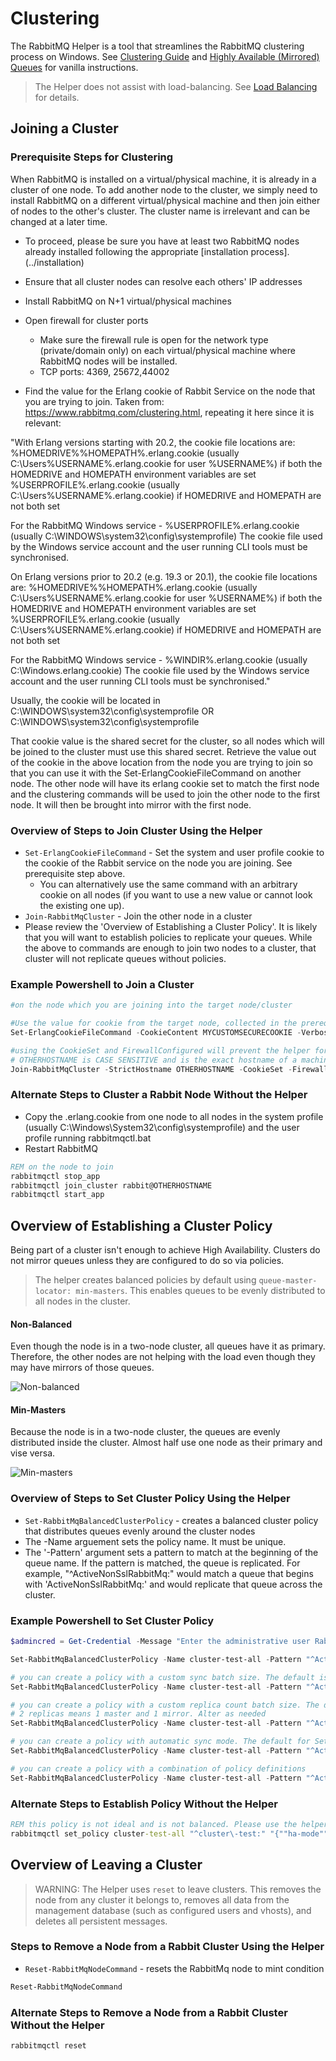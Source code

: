 [title]: # (Certificates)
[tags]: # (certificate,security)
[priority]: # (200)

# Clustering

The RabbitMQ Helper is a tool that streamlines the RabbitMQ clustering process on Windows. See [Clustering Guide](https://www.rabbitmq.com/clustering.html) and [Highly Available (Mirrored) Queues](https://www.rabbitmq.com/ha.html) for vanilla instructions. 

> The Helper does not assist with load-balancing. See [Load Balancing](../loadbalancing.md) for details.

## Joining a Cluster

### Prerequisite Steps for Clustering
When RabbitMQ is installed on a virtual/physical machine, it is already in a cluster of one node. To add another node to the cluster, we simply need to install RabbitMQ on a different virtual/physical machine and then join either of nodes to the other's cluster. The cluster name is irrelevant and can be changed at a later time.

* To proceed, please be sure you have at least two RabbitMQ nodes already installed following the appropriate [installation process].(../installation)

* Ensure that all cluster nodes can resolve each others' IP addresses
* Install RabbitMQ on N+1 virtual/physical machines
* Open firewall for cluster ports 
    * Make sure the firewall rule is open for the network type (private/domain only) on each virtual/physical machine where RabbitMQ nodes will be installed.
    * TCP ports: 4369, 25672,44002
* Find the value for the Erlang cookie of Rabbit Service on the node that you are trying to join. Taken from: https://www.rabbitmq.com/clustering.html, repeating it here since it is relevant:

"With Erlang versions starting with 20.2, the cookie file locations are:
%HOMEDRIVE%%HOMEPATH%\.erlang.cookie (usually C:\Users\%USERNAME%\.erlang.cookie for user %USERNAME%) if both the HOMEDRIVE and HOMEPATH environment variables are set
%USERPROFILE%\.erlang.cookie (usually C:\Users\%USERNAME%\.erlang.cookie) if HOMEDRIVE and HOMEPATH are not both set

For the RabbitMQ Windows service - %USERPROFILE%\.erlang.cookie (usually C:\WINDOWS\system32\config\systemprofile)
The cookie file used by the Windows service account and the user running CLI tools must be synchronised.


On Erlang versions prior to 20.2 (e.g. 19.3 or 20.1), the cookie file locations are:
%HOMEDRIVE%%HOMEPATH%\.erlang.cookie (usually C:\Users\%USERNAME%\.erlang.cookie for user %USERNAME%) if both the HOMEDRIVE and HOMEPATH environment variables are set
%USERPROFILE%\.erlang.cookie (usually C:\Users\%USERNAME%\.erlang.cookie) if HOMEDRIVE and HOMEPATH are not both set

For the RabbitMQ Windows service - %WINDIR%\.erlang.cookie (usually C:\Windows\.erlang.cookie)
The cookie file used by the Windows service account and the user running CLI tools must be synchronised." 

Usually, the cookie will be located in C:\WINDOWS\system32\config\systemprofile OR C:\WINDOWS\system32\config\systemprofile

That cookie value is the shared secret for the cluster, so all nodes which will be joined to the cluster must use this shared secret. Retrieve the value out of the cookie in the above location from the node you are trying to join so that you can use it with the Set-ErlangCookieFileCommand on another node. The other node will have its erlang cookie set to match the first node and the clustering commands will be used to join the other node to the first node. It will then be brought into mirror with the first node.

### Overview of Steps to Join Cluster Using the Helper
* ```Set-ErlangCookieFileCommand``` - Set the system and user profile cookie to the cookie of the Rabbit service on the node you are joining. See prerequisite step above.
    * You can alternatively use the same command with an arbitrary cookie on all nodes (if you want to use a new value or cannot look the existing one up).
* ```Join-RabbitMqCluster``` - Join the other node in a cluster
* Please review the 'Overview of Establishing a Cluster Policy'. It is likely that you will want to establish policies to replicate your queues. While the above to commands are enough to join two nodes to a cluster, that cluster will not replicate queues without policies.

### Example Powershell to Join a Cluster
```powershell
#on the node which you are joining into the target node/cluster

#Use the value for cookie from the target node, collected in the prerequisite steps.
Set-ErlangCookieFileCommand -CookieContent MYCUSTOMSECURECOOKIE -Verbose

#using the CookieSet and FirewallConfigured will prevent the helper for prompting. Only use if you have actually already set the cluster cookie and you have configured your firewall
# OTHERHOSTNAME is CASE SENSITIVE and is the exact hostname of a machine that you are trying to join this machine into a cluster with.
Join-RabbitMqCluster -StrictHostname OTHERHOSTNAME -CookieSet -FirewallConfigured -Verbose
```

### Alternate Steps to Cluster a Rabbit Node Without the Helper
* Copy the .erlang.cookie from one node to all nodes in the system profile (usually C:\Windows\System32\config\systemprofile\) and the user profile running rabbitmqctl.bat
* Restart RabbitMQ
```cmd
REM on the node to join
rabbitmqctl stop_app 
rabbitmqctl join_cluster rabbit@OTHERHOSTNAME
rabbitmqctl start_app
```

## Overview of Establishing a Cluster Policy

Being part of a cluster isn't enough to achieve High Availability. Clusters do not mirror queues unless they are configured to do so via policies.

> The helper creates balanced policies by default using ```queue-master-locator: min-masters```. This enables queues to be evenly distributed to all nodes in the cluster.

#### Non-Balanced

Even though the node is in a two-node cluster, all queues have it as primary. Therefore, the other nodes are not helping with the load even though they may have mirrors of those queues.

![Non-balanced](images/non-balanced-cluster.PNG "Non-balanced")

#### Min-Masters

Because the node is in a two-node cluster, the queues are evenly distributed inside the cluster. Almost half use one node as their primary and vise versa.

![Min-masters](images/minmasters-balanced-cluster.PNG "Min-masters")

### Overview of Steps to Set Cluster Policy Using the Helper

* ```Set-RabbitMqBalancedClusterPolicy``` - creates a balanced cluster policy that distributes queues evenly around the cluster nodes
* The -Name arguement sets the policy name. It must be unique.
* The '-Pattern' argument sets a pattern to match at the beginning of the queue name. If the pattern is matched, the queue is replicated. For example, "^ActiveNonSslRabbitMq:" would match a queue that begins with 'ActiveNonSslRabbitMq:' and would replicate that queue across the cluster.

### Example Powershell to Set Cluster Policy
```powershell
$admincred = Get-Credential -Message "Enter the administrative user RabbitMq user username and password";

Set-RabbitMqBalancedClusterPolicy -Name cluster-test-all -Pattern "^ActiveNonSslRabbitMq:" -AdminCredential $admincred

# you can create a policy with a custom sync batch size. The default is 400 for Set-RabbitMqBalancedClusterPolicy because Thycotic products have a worst case scenario size for messages to be at 256KB. When a sync message is generated 256*400 = 100MB. Larger sync message can cause fragementation if there is latency or network connection drops between cluster node. Alter as needed
Set-RabbitMqBalancedClusterPolicy -Name cluster-test-all -Pattern "^ActiveNonSslRabbitMq:" -AdminCredential $admincred -SyncBatchSize 100

# you can create a policy with a custom replica count batch size. The default is 2 for Set-RabbitMqBalancedClusterPolicy because anything higher puts strain on the cluster. 
# 2 replicas means 1 master and 1 mirror. Alter as needed
Set-RabbitMqBalancedClusterPolicy -Name cluster-test-all -Pattern "^ActiveNonSslRabbitMq:" -AdminCredential $admincred -QueueReplicaCount 3

# you can create a policy with automatic sync mode. The default for Set-RabbitMqBalancedClusterPolicy is manual to avoid forcing a queue to automatically synchronize when a new mirror joins.
Set-RabbitMqBalancedClusterPolicy -Name cluster-test-all -Pattern "^ActiveNonSslRabbitMq:" -AdminCredential $admincred -AutomaticSyncMode

# you can create a policy with a combination of policy definitions
Set-RabbitMqBalancedClusterPolicy -Name cluster-test-all -Pattern "^ActiveNonSslRabbitMq:" -AdminCredential $admincred -SyncBatchSize 100 -QueueReplicaCount 3 -AutomaticSyncMode

```

### Alternate Steps to Establish Policy Without the Helper
```cmd
REM this policy is not ideal and is not balanced. Please use the helper if possible
rabbitmqctl set_policy cluster-test-all "^cluster\-test:" "{""ha-mode"":""all""}"
```


## Overview of Leaving a Cluster

> WARNING: The Helper uses ```reset``` to leave clusters. This removes the node from any cluster it belongs to, removes all data from the management database (such as configured users and vhosts), and deletes all persistent messages.

### Steps to Remove a Node from a Rabbit Cluster Using the Helper

* ```Reset-RabbitMqNodeCommand``` - resets the RabbitMq node to mint condition

```powershell
Reset-RabbitMqNodeCommand
```

### Alternate Steps to Remove a Node from a Rabbit Cluster Without the Helper
```cmd
rabbitmqctl reset
```

